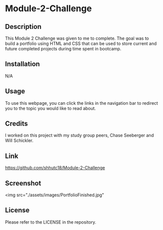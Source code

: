 # Module-2-Challenge

## Description

This Module 2 Challenge was given to me to complete. The goal was to build a portfolio using HTML and CSS that can be used to store current and future completed projects during time spent in bootcamp.

## Installation

N/A

## Usage

To use this webpage, you can click the links in the navigation bar to redirect you to the topic you would like to read about.

## Credits

I worked on this project with my study group peers, Chase Seeberger and Will Schickler.

## Link

https://github.com/shhutc18/Module-2-Challenge

## Screenshot

<img src="./assets/images/PortfolioFinished.jpg"

## License

Please refer to the LICENSE in the repository.